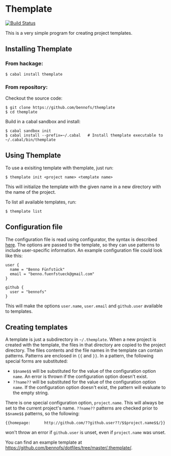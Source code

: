 Themplate
=========

[![Build Status](https://travis-ci.org/bennofs/themplate.png?branch=master)](https://travis-ci.org/bennofs/themplate)

This is a very simple program for creating project templates. 

Installing Themplate
--------------------

### From hackage:

```
$ cabal install themplate
```

### From repository:

Checkout the source code:

```
$ git clone https://github.com/bennofs/themplate
$ cd themplate
```

Build in a cabal sandbox and install:

```
$ cabal sandbox init
$ cabal install --prefix=~/.cabal   # Install themplate executable to ~/.cabal/bin/themplate
```

Using Themplate
---------------

To use a exisiting template with themplate, just run:

```
$ themplate init <project name> <template name>
```

This will initialize the template with the given name in a new directory with the name of the project.

To list all available templates, run:

```
$ themplate list
```

Configuration file
------------------

The configuration file is read using configurator, the syntax is described [here](http://hackage.haskell.org/package/configurator-0.2.0.2/docs/Data-Configurator.html).
The options are passed to the template, so they can use patterns to include user-specific information. An example configuration file could look like this:

```
user { 
  name = "Benno Fünfstück"
  email = "benno.fuenfstueck@gmail.com"
}

github {
  user = "bennofs"
}
```

This will make the options `user.name`, `user.email` and `github.user` available to templates.

Creating templates
------------------

A template is just a subdirectory in `~/.themplate`. When a new project is created with the template, the files in that directory are
copied to the project directory. The files contents and the file names in the template can contain patterns. Patterns are enclosed
in `{{` and `}}`. In a pattern, the following special forms are substituted:

- `$$name$$` will be substituted for the value of the configuration option `name`. An error is thrown if the configuration option doesn't exist.
- `??name??` will be substituted for the value of the configuration option `name`. If the configuration option doesn't exist, the pattern will
   evaluate to the empty string.

There is one special configuration option, `project.name`. This will always be set to the current project's name. `??name??` patterns are checked prior to ``$$name$$`` patterns, so the following:

```
{{homepage:      http://github.com/??github.user??/$$project.name$$/}}
```

won't throw an error if `github.user` is unset, even if `project.name` was unset.

You can find an example template at https://github.com/bennofs/dotfiles/tree/master/.themplate/.
